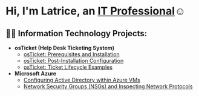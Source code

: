<h1>Hi, I'm Latrice, an <a href="https://www.linkedin.com/in/latrice-williams35">IT Professional</a>☺</h1>

<h2>👨‍💻 Information Technology Projects:</h2>

- <b>osTicket (Help Desk Ticketing System)</b>
  - [osTicket: Prerequisites and Installation](https://github.com/twilastarr/osticket-prereqs)
  - [osTicket: Post-Installation Configuration](https://github.com/twilastarr/installconfig)
  - [osTicket: Ticket Lifecycle Examples](https://github.com/twilastarr/ticketlife)
- <b>Microsoft Azure</b>
  - [Configuring Active Directory within Azure VMs](https://github.com/twilastarr/configdirectory)
  - [Network Security Groups (NSGs) and Inspecting Network Protocols](https://github.com/joshmadakorcc/azure-network-protocols)
